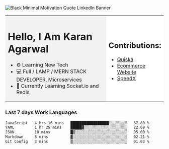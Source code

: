 <!-- ![20230107_223458 (1)-01](https://user-images.githubusercontent.com/85556603/212357966-4002f7aa-471b-4b3c-923d-f2b0d543cad5.jpeg) -->

![Black Minimal Motivation Quote LinkedIn Banner](https://github.com/KKA-0/KKA-0/assets/85556603/9f91eebb-d624-46aa-95a9-936d4ae8eaa6)



<table>
  <tr>
    <td style="width: 70%; background-color: #f2f2f2;">
      <h1>Hello, I Am Karan Agarwal</h1>
      <ul>
        <li>⚙ Learning New Tech</li>
        <li>💻 Full / LAMP / MERN STACK DEVELOPER, Microservices</li>
        <li>🙌 Currently Learning Socket.io and Redis</li>  
      </ul>
    </td>
    <td style="width: 30%; background-color: #ffffff;">
      <h2>Contributions:</h2>
      <ul>
        <li><a href="https://github.com/KKA-0/Quiska">Quiska</a></li>
         <li><a href="https://agarwal-handloom.web.app/">Ecommerce Website</a></li>
         <li><a href="https://github.com/Linkin143/SpeedX">SpeedX</a></li>
      </ul>
    </td>
  </tr>
</table>



<h3>Last 7 days Work Languages </h3> 
     
<!--START_SECTION:waka-->

```txt
JavaScript   4 hrs 16 mins   █████████████████░░░░░░░░   67.80 %
YAML         1 hr 25 mins    █████▓░░░░░░░░░░░░░░░░░░░   22.69 %
JSON         18 mins         █▒░░░░░░░░░░░░░░░░░░░░░░░   05.00 %
Markdown     8 mins          ▓░░░░░░░░░░░░░░░░░░░░░░░░   02.21 %
Git Config   3 mins          ▒░░░░░░░░░░░░░░░░░░░░░░░░   01.03 %
```

<!--END_SECTION:waka-->
